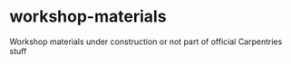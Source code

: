 # workshop-materials
Workshop materials under construction or not part of official Carpentries stuff
